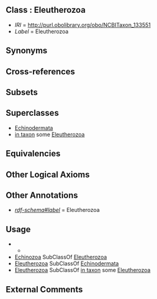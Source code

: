 
## Class : Eleutherozoa

 * *IRI* = http://purl.obolibrary.org/obo/NCBITaxon_133551
 * *Label* = Eleutherozoa

## Synonyms


## Cross-references


## Subsets


## Superclasses

 * [Echinodermata](../../NCBITaxon/86/NCBITaxon_7586.md)
 * [in taxon](../../RO/62/RO_0002162.md) some [Eleutherozoa](../../NCBITaxon/51/NCBITaxon_133551.md)

## Equivalencies


## Other Logical Axioms


## Other Annotations

 * *[rdf-schema#label](../../el/rdf-schema#label.md)* = Eleutherozoa

## Usage

 * -
 * [Echinozoa](../../NCBITaxon/24/NCBITaxon_7624.md) SubClassOf [Eleutherozoa](../../NCBITaxon/51/NCBITaxon_133551.md)
 * [Eleutherozoa](../../NCBITaxon/51/NCBITaxon_133551.md) SubClassOf [Echinodermata](../../NCBITaxon/86/NCBITaxon_7586.md)
 * [Eleutherozoa](../../NCBITaxon/51/NCBITaxon_133551.md) SubClassOf [in taxon](../../RO/62/RO_0002162.md) some [Eleutherozoa](../../NCBITaxon/51/NCBITaxon_133551.md)

## External Comments

